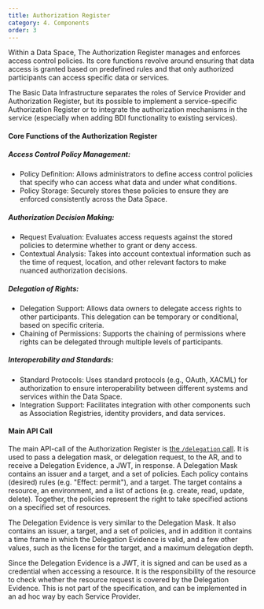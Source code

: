 ```yaml
---
title: Authorization Register
category: 4. Components
order: 3
---
```


Within a Data Space, The Authorization Register manages and enforces access control policies. Its core functions revolve around ensuring that data access is granted based on predefined rules and that only authorized participants can access specific data or services.

The Basic Data Infrastructure separates the roles of Service Provider and Authorization Register, but its possible to implement a service-specific Authorization Register or to integrate the authorization mechanisms in the service (especially when adding BDI functionality to existing services).

#### Core Functions of the Authorization Register

##### Access Control Policy Management:

- Policy Definition: Allows administrators to define access control policies that specify who can access what data and under what conditions.
- Policy Storage: Securely stores these policies to ensure they are enforced consistently across the Data Space.

##### Authorization Decision Making:

- Request Evaluation: Evaluates access requests against the stored policies to determine whether to grant or deny access.
- Contextual Analysis: Takes into account contextual information such as the time of request, location, and other relevant factors to make nuanced authorization decisions.

##### Delegation of Rights:

- Delegation Support: Allows data owners to delegate access rights to other participants. This delegation can be temporary or conditional, based on specific criteria.
- Chaining of Permissions: Supports the chaining of permissions where rights can be delegated through multiple levels of participants.

##### Interoperability and Standards:

- Standard Protocols: Uses standard protocols (e.g., OAuth, XACML) for authorization to ensure interoperability between different systems and services within the Data Space.
- Integration Support: Facilitates integration with other components such as Association Registries, identity providers, and data services.

#### Main API Call

The main API-call of the Authorization Register is [the `/delegation` call](https://dev.ishare.eu/authorisation-registry-role/delegation-endpoint). It is used to pass a delegation mask, or delegation request, to the AR, and to receive a Delegation Evidence, a JWT, in response. A Delegation Mask contains an issuer and a target, and a set of policies. Each policy contains (desired) rules (e.g. "Effect: permit"), and a target. The target contains a resource, an environment, and a list of actions (e.g. create, read, update, delete). Together, the policies represent the right to take specified actions on a specified set of resources.

The Delegation Evidence is very similar to the Delegation Mask. It also contains an issuer, a target, and a set of policies, and in addition it contains a time frame in which the Delegation Evidence is valid, and a few other values, such as the license for the target, and a maximum delegation depth.

Since the Delegation Evidence is a JWT, it is signed and can be used as a credential when accessing a resource. It is the responsibility of the resource to check whether the resource request is covered by the Delegation Evidence. This is not part of the specification, and can be implemented in an ad hoc way by each Service Provider.
